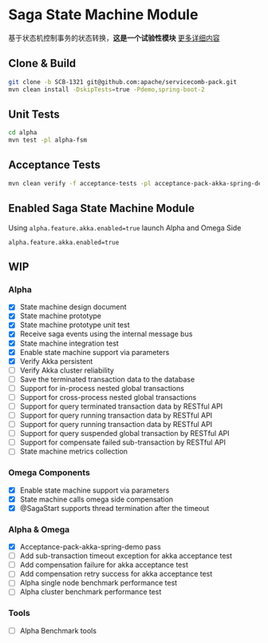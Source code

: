 # Saga State Machine Module

基于状态机控制事务的状态转换，**这是一个试验性模块**
[更多详细内容](https://github.com/apache/servicecomb-pack/blob/SCB-1321/docs/fsm/design_fsm_zh.md)

## Clone & Build

```bash
git clone -b SCB-1321 git@github.com:apache/servicecomb-pack.git
mvn clean install -DskipTests=true -Pdemo,spring-boot-2
```

## Unit Tests

```bash
cd alpha
mvn test -pl alpha-fsm 
```

## Acceptance Tests

```bash
mvn clean verify -f acceptance-tests -pl acceptance-pack-akka-spring-demo -Ddocker.useColor=true -Ddocker.showLogs
```

## Enabled Saga State Machine Module

Using `alpha.feature.akka.enabled=true` launch Alpha and Omega Side 

```properties
alpha.feature.akka.enabled=true
```

## WIP

### Alpha

- [x]  State machine design document
- [x]  State machine prototype
- [x]  State machine prototype unit test
- [x]  Receive saga events using the internal message bus
- [x]  State machine integration test
- [x]  Enable state machine support via parameters 
- [x]  Verify Akka persistent 
- [ ]  Verify Akka cluster reliability
- [ ]  Save the terminated transaction data to the database
- [ ]  Support for in-process nested global transactions
- [ ]  Support for cross-process nested global transactions
- [ ]  Support for query terminated transaction data by RESTful API
- [ ]  Support for query running transaction data by RESTful API
- [ ]  Support for query running transaction data by RESTful API
- [ ]  Support for query suspended global transaction by RESTful API
- [ ]  Support for compensate failed sub-transaction by RESTful API
- [ ]  State machine metrics collection

### Omega Components
- [x]  Enable state machine support via parameters
- [x]  State machine calls omega side compensation
- [x]  @SagaStart supports thread termination after the timeout

### Alpha & Omega
- [x]  Acceptance-pack-akka-spring-demo pass
- [ ]  Add sub-transaction timeout exception for akka acceptance test
- [ ]  Add compensation failure for akka acceptance test
- [ ]  Add compensation retry success for akka acceptance test 
- [ ]  Alpha single node benchmark performance test
- [ ]  Alpha cluster benchmark performance test

### Tools
- [ ]  Alpha Benchmark tools


